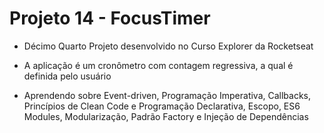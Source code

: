 # Projeto 14 - FocusTimer

- Décimo Quarto Projeto desenvolvido no Curso Explorer da Rocketseat

- A aplicação é um cronômetro com contagem regressiva, a qual é definida pelo usuário

- Aprendendo sobre Event-driven, Programação Imperativa, Callbacks, Princípios de Clean Code e Programação Declarativa, Escopo, ES6 Modules, Modularização, Padrão Factory e Injeção de Dependências